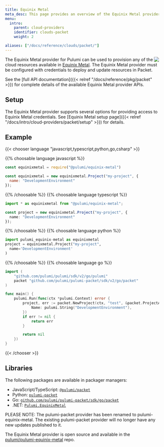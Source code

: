 ```yaml
---
title: Equinix Metal
meta_desc: This page provides an overview of the Equinix Metal provider for Pulumi.
menu:
  intro:
    parent: cloud-providers
    identifier: clouds-packet
    weight: 2

aliases: ["/docs/reference/clouds/packet/"]
---
```


<img src="/logos/tech/packet.svg" align="right" class="h-16 px-8 pb-4">

The Equinix Metal provider for Pulumi can be used to provision any of the cloud resources available in [Equinix Metal](https://metal.equinix.com/).
The Equinix Metal provider must be configured with credentials to deploy and update resources in Packet.

See the [full API documentation]({{< relref "/docs/reference/pkg/packet" >}}) for complete details of the available Equinix Metal provider APIs.

## Setup

The Equinix Metal provider supports several options for providing access to Equinix Metal credentials.  See [Equinix Metal setup page]({{< relref "/docs/intro/cloud-providers/packet/setup" >}}) for details.

## Example

{{< chooser language "javascript,typescript,python,go,csharp" >}}

{{% choosable language javascript %}}

```javascript
const equinixmetal = require("@pulumi/equinix-metal")

const equinixmetal = new equinixmetal.Project("my-project", {
  name: "DevelopmentEnvironment"
});
```

{{% /choosable %}}
{{% choosable language typescript %}}

```typescript
import * as equinixmetal from "@pulumi/equinix-metal";

const project = new equinixmetal.Project("my-project", {
  name: "DevelopmentEnvironment"
});
```

{{% /choosable %}}
{{% choosable language python %}}

```python
import pulumi_equinix-metal as equinixmetal
project = equinixmetal.Project("my-project",
  name='DevelopmentEnvironment'
)
```

{{% /choosable %}}
{{% choosable language go %}}

```go
import (
	"github.com/pulumi/pulumi/sdk/v2/go/pulumi"
	packet "github.com/pulumi/pulumi-packet/sdk/v2/go/packet"
)

func main() {
	pulumi.Run(func(ctx *pulumi.Context) error {
		project, err := packet.NewProject(ctx, "test", &packet.ProjectArgs{
			Name: pulumi.String("DevelopmentEnvironment"),
		})
		if err != nil {
			return err
		}

		return nil
	})
}
```


{{< /chooser >}}

## Libraries

The following packages are available in packager managers:

* JavaScript/TypeScript: [`@pulumi/packet`](https://github.com/pulumi/pulumi-equinix-metal)
* Python: [`pulumi-packet`](https://github.com/pulumi/pulumi-equinix-metal)
* Go: [`github.com/pulumi/pulumi-packet/sdk/go/packet`](https://github.com/pulumi/pulumi-equinix-metal)
* .NET: [`Pulumi.EquinixMetal`](https://github.com/pulumi/pulumi-equinix-metal)

PLEASE NOTE: The pulumi-packet provider has been renamed to pulumi-equinix-metal. The existing pulumi-packet provider will no longer have any new updates published to it.

The Equinix Metal provider is open source and available in the [pulumi/pulumi-equinix-metal](https://github.com/pulumi/pulumi-equinix-metal) repo.
